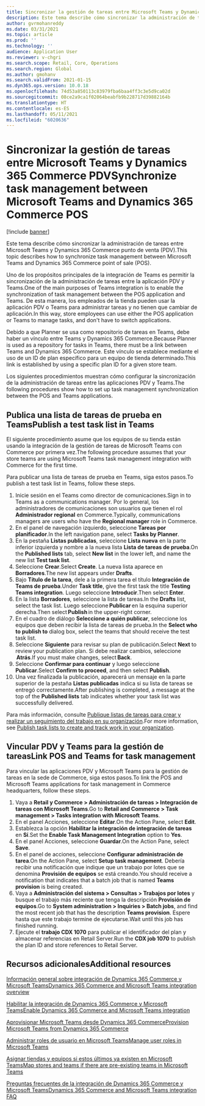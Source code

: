 ```yaml
---
title: Sincronizar la gestión de tareas entre Microsoft Teams y Dynamics 365 Commerce PDV
description: Este tema describe cómo sincronizar la administración de tareas entre Microsoft Teams y Dynamics 365 Commerce punto de venta (PDV).
author: gvrmohanreddy
ms.date: 03/31/2021
ms.topic: article
ms.prod: ''
ms.technology: ''
audience: Application User
ms.reviewer: v-chgri
ms.search.scope: Retail, Core, Operations
ms.search.region: Global
ms.author: gmohanv
ms.search.validFrom: 2021-01-15
ms.dyn365.ops.version: 10.0.18
ms.openlocfilehash: 74d53a850113c83979fba6baa4ff3c3e5d9ca02d
ms.sourcegitcommit: 08ce2a9ca1f02064beabfb9b228717d39882164b
ms.translationtype: HT
ms.contentlocale: es-ES
ms.lasthandoff: 05/11/2021
ms.locfileid: "6020636"
---
```

# <a name="synchronize-task-management-between-microsoft-teams-and-dynamics-365-commerce-pos"></a><span data-ttu-id="8bec2-103">Sincronizar la gestión de tareas entre Microsoft Teams y Dynamics 365 Commerce PDV</span><span class="sxs-lookup"><span data-stu-id="8bec2-103">Synchronize task management between Microsoft Teams and Dynamics 365 Commerce POS</span></span>

[!include [banner](includes/banner.md)]

<span data-ttu-id="8bec2-104">Este tema describe cómo sincronizar la administración de tareas entre Microsoft Teams y Dynamics 365 Commerce punto de venta (PDV).</span><span class="sxs-lookup"><span data-stu-id="8bec2-104">This topic describes how to synchronize task management between Microsoft Teams and Dynamics 365 Commerce point of sale (POS).</span></span>

<span data-ttu-id="8bec2-105">Uno de los propósitos principales de la integración de Teams es permitir la sincronización de la administración de tareas entre la aplicación PDV y Teams.</span><span class="sxs-lookup"><span data-stu-id="8bec2-105">One of the main purposes of Teams integration is to enable the synchronization of task management between the POS application and Teams.</span></span> <span data-ttu-id="8bec2-106">De esta manera, los empleados de la tienda pueden usar la aplicación PDV o Teams para administrar tareas y no tienen que cambiar de aplicación.</span><span class="sxs-lookup"><span data-stu-id="8bec2-106">In this way, store employees can use either the POS application or Teams to manage tasks, and don't have to switch applications.</span></span>

<span data-ttu-id="8bec2-107">Debido a que Planner se usa como repositorio de tareas en Teams, debe haber un vínculo entre Teams y Dynamics 365 Commerce.</span><span class="sxs-lookup"><span data-stu-id="8bec2-107">Because Planner is used as a repository for tasks in Teams, there must be a link between Teams and Dynamics 365 Commerce.</span></span> <span data-ttu-id="8bec2-108">Este vínculo se establece mediante el uso de un ID de plan específico para un equipo de tienda determinado.</span><span class="sxs-lookup"><span data-stu-id="8bec2-108">This link is established by using a specific plan ID for a given store team.</span></span>

<span data-ttu-id="8bec2-109">Los siguientes procedimientos muestran cómo configurar la sincronización de la administración de tareas entre las aplicaciones PDV y Teams.</span><span class="sxs-lookup"><span data-stu-id="8bec2-109">The following procedures show how to set up task management synchronization between the POS and Teams applications.</span></span>

## <a name="publish-a-test-task-list-in-teams"></a><span data-ttu-id="8bec2-110">Publica una lista de tareas de prueba en Teams</span><span class="sxs-lookup"><span data-stu-id="8bec2-110">Publish a test task list in Teams</span></span>

<span data-ttu-id="8bec2-111">El siguiente procedimiento asume que los equipos de su tienda están usando la integración de la gestión de tareas de Microsoft Teams con Commerce por primera vez.</span><span class="sxs-lookup"><span data-stu-id="8bec2-111">The following procedure assumes that your store teams are using Microsoft Teams task management integration with Commerce for the first time.</span></span>

<span data-ttu-id="8bec2-112">Para publicar una lista de tareas de prueba en Teams, siga estos pasos.</span><span class="sxs-lookup"><span data-stu-id="8bec2-112">To publish a test task list in Teams, follow these steps.</span></span>

1. <span data-ttu-id="8bec2-113">Inicie sesión en el Teams como director de comunicaciones.</span><span class="sxs-lookup"><span data-stu-id="8bec2-113">Sign in to Teams as a communications manager.</span></span> <span data-ttu-id="8bec2-114">Por lo general, los administradores de comunicaciones son usuarios que tienen el rol **Administrador regional** en Commerce.</span><span class="sxs-lookup"><span data-stu-id="8bec2-114">Typically, communications managers are users who have the **Regional manager** role in Commerce.</span></span>
1. <span data-ttu-id="8bec2-115">En el panel de navegación izquierdo, seleccione **Tareas por planificador**.</span><span class="sxs-lookup"><span data-stu-id="8bec2-115">In the left navigation pane, select **Tasks by Planner**.</span></span>
1. <span data-ttu-id="8bec2-116">En la pestaña **Listas publicadas**, seleccione **Lista nueva** en la parte inferior izquierda y nombre a la nueva lista **Lista de tareas de prueba**.</span><span class="sxs-lookup"><span data-stu-id="8bec2-116">On the **Published lists** tab, select **New list** in the lower left, and name the new list **Test task list**.</span></span>
1. <span data-ttu-id="8bec2-117">Seleccione **Crear**.</span><span class="sxs-lookup"><span data-stu-id="8bec2-117">Select **Create**.</span></span> <span data-ttu-id="8bec2-118">La nueva lista aparece en **Borradores**.</span><span class="sxs-lookup"><span data-stu-id="8bec2-118">The new list appears under **Drafts**.</span></span>
1. <span data-ttu-id="8bec2-119">Bajo **Título de la tarea**, dele a la primera tarea el título **Integración de Teams de prueba**.</span><span class="sxs-lookup"><span data-stu-id="8bec2-119">Under **Task title**, give the first task the title **Testing Teams integration**.</span></span> <span data-ttu-id="8bec2-120">Luego seleccione **Introducir**.</span><span class="sxs-lookup"><span data-stu-id="8bec2-120">Then select **Enter**.</span></span>
1. <span data-ttu-id="8bec2-121">En la lista **Borradores**, seleccione la lista de tareas.</span><span class="sxs-lookup"><span data-stu-id="8bec2-121">In the **Drafts** list, select the task list.</span></span> <span data-ttu-id="8bec2-122">Luego seleccione **Publicar** en la esquina superior derecha.</span><span class="sxs-lookup"><span data-stu-id="8bec2-122">Then select **Publish** in the upper-right corner.</span></span>
1. <span data-ttu-id="8bec2-123">En el cuadro de diálogo **Seleccione a quién publicar**, seleccione los equipos que deben recibir la lista de tareas de prueba.</span><span class="sxs-lookup"><span data-stu-id="8bec2-123">In the **Select who to publish to** dialog box, select the teams that should receive the test task list.</span></span>
1. <span data-ttu-id="8bec2-124">Seleccione **Siguiente** para revisar su plan de publicación.</span><span class="sxs-lookup"><span data-stu-id="8bec2-124">Select **Next** to review your publication plan.</span></span> <span data-ttu-id="8bec2-125">Si debe realizar cambios, seleccione  **Atrás**.</span><span class="sxs-lookup"><span data-stu-id="8bec2-125">If you must make changes, select **Back**.</span></span> 
1. <span data-ttu-id="8bec2-126">Seleccione **Confirmar para continuar** y luego seleccione **Publicar**.</span><span class="sxs-lookup"><span data-stu-id="8bec2-126">Select **Confirm to proceed**, and then select **Publish**.</span></span>
1. <span data-ttu-id="8bec2-127">Una vez finalizada la publicación, aparecerá un mensaje en la parte superior de la pestaña **Listas publicadas** indica si su lista de tareas se entregó correctamente.</span><span class="sxs-lookup"><span data-stu-id="8bec2-127">After publishing is completed, a message at the top of the **Published lists** tab indicates whether your task list was successfully delivered.</span></span>

<span data-ttu-id="8bec2-128">Para más información, consulte [Publique listas de tareas para crear y realizar un seguimiento del trabajo en su organización](https://support.microsoft.com/office/publish-task-lists-to-create-and-track-work-in-your-organization-095409b3-f5af-40aa-9f9e-339b54e705df).</span><span class="sxs-lookup"><span data-stu-id="8bec2-128">For more information, see [Publish task lists to create and track work in your organization](https://support.microsoft.com/office/publish-task-lists-to-create-and-track-work-in-your-organization-095409b3-f5af-40aa-9f9e-339b54e705df).</span></span>

## <a name="link-pos-and-teams-for-task-management"></a><span data-ttu-id="8bec2-129">Vincular PDV y Teams para la gestión de tareas</span><span class="sxs-lookup"><span data-stu-id="8bec2-129">Link POS and Teams for task management</span></span>

<span data-ttu-id="8bec2-130">Para vincular las aplicaciones PDV y Microsoft Teams para la gestión de tareas en la sede de Commerce, siga estos pasos.</span><span class="sxs-lookup"><span data-stu-id="8bec2-130">To link the POS and Microsoft Teams applications for task management in Commerce headquarters, follow these steps.</span></span>

1. <span data-ttu-id="8bec2-131">Vaya a **Retail y Commerce \> Administración de tareas \> Integración de tareas con Microsoft Teams**.</span><span class="sxs-lookup"><span data-stu-id="8bec2-131">Go to **Retail and Commerce \> Task management \> Tasks integration with Microsoft Teams**.</span></span>
1. <span data-ttu-id="8bec2-132">En el panel Acciones, seleccione **Editar**.</span><span class="sxs-lookup"><span data-stu-id="8bec2-132">On the Action Pane, select **Edit**.</span></span>
1. <span data-ttu-id="8bec2-133">Establezca la opción **Habilitar la integración de integración de tareas** en **Sí**.</span><span class="sxs-lookup"><span data-stu-id="8bec2-133">Set the **Enable Task Management Integration** option to **Yes**.</span></span>
1. <span data-ttu-id="8bec2-134">En el panel Acciones, seleccione **Guardar**.</span><span class="sxs-lookup"><span data-stu-id="8bec2-134">On the Action Pane, select **Save**.</span></span>
1. <span data-ttu-id="8bec2-135">En el panel de acciones, seleccione **Configurar administración de tarea**.</span><span class="sxs-lookup"><span data-stu-id="8bec2-135">On the Action Pane, select **Setup task management**.</span></span> <span data-ttu-id="8bec2-136">Debería recibir una notificación que indique que un trabajo por lotes que se denomina **Provisión de equipos** se está creando.</span><span class="sxs-lookup"><span data-stu-id="8bec2-136">You should receive a notification that indicates that a batch job that is named **Teams provision** is being created.</span></span>
1. <span data-ttu-id="8bec2-137">Vaya a **Administración del sistema \> Consultas \> Trabajos por lotes** y busque el trabajo más reciente que tenga la descripción **Provisión de equipos**.</span><span class="sxs-lookup"><span data-stu-id="8bec2-137">Go to **System administration \> Inquiries \> Batch jobs**, and find the most recent job that has the description **Teams provision**.</span></span> <span data-ttu-id="8bec2-138">Espere hasta que este trabajo termine de ejecutarse.</span><span class="sxs-lookup"><span data-stu-id="8bec2-138">Wait until this job has finished running.</span></span>
1. <span data-ttu-id="8bec2-139">Ejecute el **trabajo CDX 1070** para publicar el identificador del plan y almacenar referencias en Retail Server.</span><span class="sxs-lookup"><span data-stu-id="8bec2-139">Run the **CDX job 1070** to publish the plan ID and store references to Retail Server.</span></span>

## <a name="additional-resources"></a><span data-ttu-id="8bec2-140">Recursos adicionales</span><span class="sxs-lookup"><span data-stu-id="8bec2-140">Additional resources</span></span>

[<span data-ttu-id="8bec2-141">Información general sobre integración de Dynamics 365 Commerce y Microsoft Teams</span><span class="sxs-lookup"><span data-stu-id="8bec2-141">Dynamics 365 Commerce and Microsoft Teams integration overview</span></span>](commerce-teams-integration.md)

[<span data-ttu-id="8bec2-142">Habilitar la integración de Dynamics 365 Commerce y Microsoft Teams</span><span class="sxs-lookup"><span data-stu-id="8bec2-142">Enable Dynamics 365 Commerce and Microsoft Teams integration</span></span>](enable-teams-integration.md)

[<span data-ttu-id="8bec2-143">Aprovisionar Microsoft Teams desde Dynamics 365 Commerce</span><span class="sxs-lookup"><span data-stu-id="8bec2-143">Provision Microsoft Teams from Dynamics 365 Commerce</span></span>](provision-teams-from-commerce.md)

[<span data-ttu-id="8bec2-144">Administrar roles de usuario en Microsoft Teams</span><span class="sxs-lookup"><span data-stu-id="8bec2-144">Manage user roles in Microsoft Teams</span></span>](manage-user-roles-teams.md)

[<span data-ttu-id="8bec2-145">Asignar tiendas y equipos si estos últimos ya existen en Microsoft Teams</span><span class="sxs-lookup"><span data-stu-id="8bec2-145">Map stores and teams if there are pre-existing teams in Microsoft Teams</span></span>](map-stores-existing-teams.md)

[<span data-ttu-id="8bec2-146">Preguntas frecuentes de la integración de Dynamics 365 Commerce y Microsoft Teams</span><span class="sxs-lookup"><span data-stu-id="8bec2-146">Dynamics 365 Commerce and Microsoft Teams integration FAQ</span></span>](teams-integration-faq.md)
